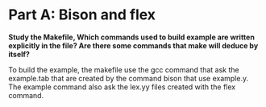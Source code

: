 # Part A: Bison and flex

**Study the Makefile, Which commands used to build example are written explicitly in the file? Are there some commands that make will deduce by itself?**

To build the example, the makefile use the gcc command that ask the example.tab that are created by the command bison that use example.y. The example command also ask the lex.yy files created with the flex command.

